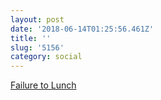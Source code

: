 ```yaml
---
layout: post
date: '2018-06-14T01:25:56.461Z'
title: ''
slug: '5156'
category: social
---
```

[Failure to Lunch](https://www.nytimes.com/2016/02/28/magazine/failure-to-lunch.html)
